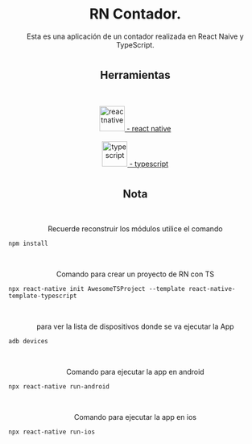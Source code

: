 <h1 align="center">RN Contador.</h1>
<p align="center">
  Esta es una aplicación de un contador realizada en React Naive y TypeScript.
</p>
<h1></h1>
<h2 align="center">Herramientas</h2>
<br>
<p align="center">
  <a href="https://reactnative.dev/" target="_blank" rel="reactnative" >
  <img src="https://reactnative.dev/img/header_logo.svg" alt="reactnative" width="50" height="50"/>
   - react native</a>
  <br><br>
  <a href="https://www.typescriptlang.org/" target="_blank" rel="typescript">
  <img src="https://static.npmjs.com/255a118f56f5346b97e56325a1217a16.svg" alt="typescript" width="50" height="50"/>
   - typescript</a>
</p>
<h1></h1>
<h2 align="center">Nota</h2>
<br>
  <p align="center">
    Recuerde reconstruir los módulos utilice el comando
  </p>

    npm install
  
  <br>
  <p align="center">
   Comando para crear un proyecto de RN con TS
  </p>

    npx react-native init AwesomeTSProject --template react-native-template-typescript

  <br>
  <p align="center">
   para ver la lista de dispositivos donde se va ejecutar la App
  </p>

    adb devices

  <br>
  <p align="center">
   Comando para ejecutar la app en android
  </p>

    npx react-native run-android

  <br>
  <p align="center">
   Comando para ejecutar la app en ios
  </p>

    npx react-native run-ios

<h1></h1>
